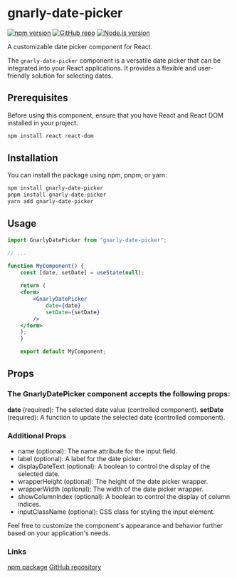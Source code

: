 # gnarly-date-picker

[![npm version](https://img.shields.io/npm/v/gnarly-date-picker.svg)](https://www.npmjs.com/package/gnarly-date-picker)
[![GitHub repo](https://img.shields.io/badge/GitHub-Repo-blue.svg)](https://github.com/your-github-username/gnarly-date-picker)
[![Node.js version](https://img.shields.io/badge/Node.js-16.14.2-green.svg)](https://nodejs.org/)

A customizable date picker component for React.

The `gnarly-date-picker` component is a versatile date picker that can be integrated into your React applications. It provides a flexible and user-friendly solution for selecting dates.

## Prerequisites

Before using this component, ensure that you have React and React DOM installed in your project.

```bash
npm install react react-dom
```

## Installation

You can install the package using npm, pnpm, or yarn:

```bash
npm install gnarly-date-picker
pnpm install gnarly-date-picker
yarn add gnarly-date-picker
```

## Usage

```jsx
import GnarlyDatePicker from "gnarly-date-picker";

// ...

function MyComponent() {
    const [date, setDate] = useState(null);
    
    return (
    <form>
        <GnarlyDatePicker
            date={date} 
            setDate={setDate}
        />
    </form>
    );
    }

    export default MyComponent;
```

## Props

### The GnarlyDatePicker component accepts the following props:

**date** (required): The selected date value (controlled component).
**setDate** (required): A function to update the selected date (controlled component).

### Additional Props

* name (optional): The name attribute for the input field.
* label (optional): A label for the date picker.
* displayDateText (optional): A boolean to control the display of the selected date.
* wrapperHeight (optional): The height of the date picker wrapper.
* wrapperWidth (optional): The width of the date picker wrapper.
* showColumnIndex (optional): A boolean to control the display of column indices.
* inputClassName (optional): CSS class for styling the input element.

Feel free to customize the component's appearance and behavior further based on your application's needs.

### Links

[npm package](https://www.npmjs.com/package/gnarly-date-picker)
[GitHub repository](https://github.com/davidbarbi3r/gnarly-date-picker)